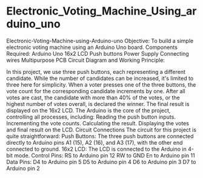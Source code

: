 # Electronic_Voting_Machine_Using_arduino_uno

Electronic-Voting-Machine-using-Arduino-uno
Objective:
To build a simple electronic voting machine using an Arduino Uno board.
Components Required:
Arduino Uno
16x2 LCD
Push buttons
Power Supply
Connecting wires
Multipurpose PCB
Circuit Diagram and Working Principle:

In this project, we use three push buttons, each representing a different candidate. While the number of candidates can be increased, it's limited to three here for simplicity.
When a voter presses one of the three buttons, the vote count for the corresponding candidate increments by one. After all votes are cast, the candidate with more than 40% of the votes, or the highest number of votes overall, is declared the winner. The final result is displayed on the 16x2 LCD.
The Arduino is the core of the project, controlling all processes, including:
Reading the push button inputs.
Incrementing the vote counts.
Calculating the result.
Displaying the votes and final result on the LCD.
Circuit Connections
The circuit for this project is quite straightforward:
Push Buttons: The three push buttons are connected directly to Arduino pins A1 (15), A2 (16), and A3 (17), with the other end connected to ground.
16x2 LCD: The LCD is connected to the Arduino in 4-bit mode.
Control Pins:
RS to Arduino pin 12
RW to GND
En to Arduino pin 11
Data Pins:
D4 to Arduino pin 5
D5 to Arduino pin 4
D6 to Arduino pin 3
D7 to Arduino pin 2
